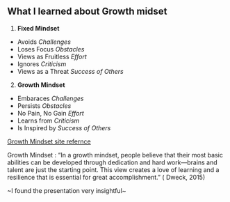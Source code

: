 
## What I learned about Growth midset


1. **Fixed Mindset**
- Avoids *Challenges*
- Loses Focus *Obstacles*
- Views as Fruitless *Effort*
- Ignores *Criticism*
- Views as a Threat *Success of Others*

2. **Growth Mindset**
- Embaraces *Challenges*
- Persists *Obstacles*
- No Pain, No Gain *Effort*
- Learns from *Criticism*
- Is Inspired by *Success of Others*

    

[Growth Mindset site refernce](https://www.atlassian.com/blog/inside-atlassian/growth-mindset)


Growth Mindset
: “In a growth mindset, people believe that their most basic abilities can be developed through dedication and hard work—brains and talent are just the starting point. This view creates a love of learning and a resilience that is essential for great accomplishment.” ( Dweck, 2015)

~I found the presentation very insightful~


